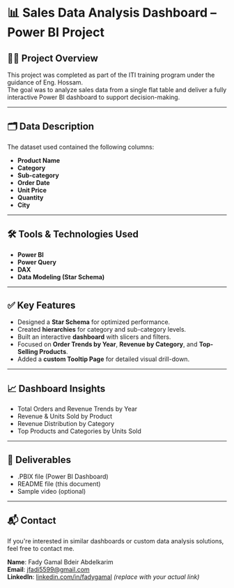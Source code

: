 # 📊 Sales Data Analysis Dashboard – Power BI Project

## 👨‍💻 Project Overview
This project was completed as part of the ITI training program under the guidance of Eng. Hossam.  
The goal was to analyze sales data from a single flat table and deliver a fully interactive Power BI dashboard to support decision-making.

---

## 🗂️ Data Description
The dataset used contained the following columns:
- **Product Name**
- **Category**
- **Sub-category**
- **Order Date**
- **Unit Price**
- **Quantity**
- **City**

---

## 🛠️ Tools & Technologies Used
- **Power BI**
- **Power Query**
- **DAX**
- **Data Modeling (Star Schema)**

---

## ✅ Key Features
- Designed a **Star Schema** for optimized performance.
- Created **hierarchies** for category and sub-category levels.
- Built an interactive **dashboard** with slicers and filters.
- Focused on **Order Trends by Year**, **Revenue by Category**, and **Top-Selling Products**.
- Added a **custom Tooltip Page** for detailed visual drill-down.

---

## 📈 Dashboard Insights
- Total Orders and Revenue Trends by Year
- Revenue & Units Sold by Product
- Revenue Distribution by Category
- Top Products and Categories by Units Sold

---

## 📎 Deliverables
- .PBIX file (Power BI Dashboard)
- README file (this document)
- Sample video (optional)

---

## 📬 Contact
If you're interested in similar dashboards or custom data analysis solutions, feel free to contact me.

**Name**: Fady Gamal Bdeir Abdelkarim  
**Email**: jfadi5599@gmail.com  
**LinkedIn**: [linkedin.com/in/fadygamal](https://linkedin.com/in/fadygamal) *(replace with your actual link)*



